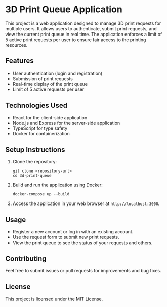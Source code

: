 # 3D Print Queue Application

This project is a web application designed to manage 3D print requests for multiple users. It allows users to authenticate, submit print requests, and view the current print queue in real time. The application enforces a limit of 5 active print requests per user to ensure fair access to the printing resources.

## Features

- User authentication (login and registration)
- Submission of print requests
- Real-time display of the print queue
- Limit of 5 active requests per user

## Technologies Used

- React for the client-side application
- Node.js and Express for the server-side application
- TypeScript for type safety
- Docker for containerization

## Setup Instructions

1. Clone the repository:
   ```
   git clone <repository-url>
   cd 3d-print-queue
   ```

2. Build and run the application using Docker:
   ```
   docker-compose up --build
   ```

3. Access the application in your web browser at `http://localhost:3000`.

## Usage

- Register a new account or log in with an existing account.
- Use the request form to submit new print requests.
- View the print queue to see the status of your requests and others.

## Contributing

Feel free to submit issues or pull requests for improvements and bug fixes.

## License

This project is licensed under the MIT License.